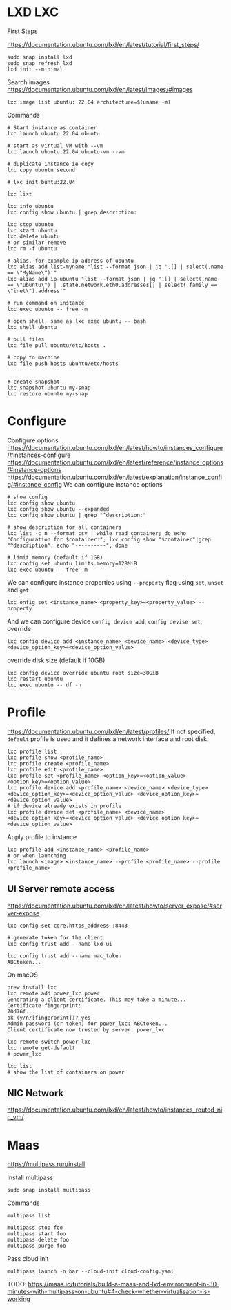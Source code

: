 # LXD LXC

First Steps

https://documentation.ubuntu.com/lxd/en/latest/tutorial/first_steps/

```
sudo snap install lxd
sudo snap refresh lxd
lxd init --minimal
```
Search images https://documentation.ubuntu.com/lxd/en/latest/images/#images
```
lxc image list ubuntu: 22.04 architecture=$(uname -m)
```

Commands
```
# Start instance as container
lxc launch ubuntu:22.04 ubuntu

# start as virtual VM with --vm
lxc launch ubuntu:22.04 ubuntu-vm --vm

# duplicate instance ie copy
lxc copy ubuntu second

# lxc init buntu:22.04

lxc list

lxc info ubuntu
lxc config show ubuntu | grep description:

lxc stop ubuntu
lxc start ubuntu
lxc delete ubuntu
# or similar remove
lxc rm -f ubuntu

# alias, for example ip address of ubuntu
lxc alias add list-myname "list --format json | jq '.[] | select(.name == \"MyName\")'"
lxc alias add ip-ubuntu "list --format json | jq '.[] | select(.name == \"ubuntu\") | .state.network.eth0.addresses[] | select(.family == \"inet\").address'"

# run command on instance
lxc exec ubuntu -- free -m

# open shell, same as lxc exec ubuntu -- bash
lxc shell ubuntu

# pull files
lxc file pull ubuntu/etc/hosts .

# copy to machine
lxc file push hosts ubuntu/etc/hosts


# create snapshot
lxc snapshot ubuntu my-snap
lxc restore ubuntu my-snap
```

# Configure

Configure options
https://documentation.ubuntu.com/lxd/en/latest/howto/instances_configure/#instances-configure
https://documentation.ubuntu.com/lxd/en/latest/reference/instance_options/#instance-options
https://documentation.ubuntu.com/lxd/en/latest/explanation/instance_config/#instance-config
We can configure instance options
```
# show config
lxc config show ubuntu
lxc config show ubuntu --expanded
lxc config show ubuntu | grep "^description:"

# show description for all containers
lxc list -c n --format csv | while read container; do echo "Configuration for $container:"; lxc config show "$container"|grep "^description"; echo "----------"; done

# limit memory (default if 1GB)
lxc config set ubuntu limits.memory=128MiB
lxc exec ubuntu -- free -m
```

We can configure instance properties using `--property` flag using `set`,
`unset` and `get`
```
lxc onfig set <instance_name> <property_key>=<property_value> --property
```

And we can configure device `config device add`, `config devise set`, override
```
lxc config device add <instance_name> <device_name> <device_type> <device_option_key>=<device_option_value>
```
override disk size (default if 10GB)
```
lxc config device override ubuntu root size=30GiB
lxc restart ubuntu
lxc exec ubuntu -- df -h
```

# Profile

https://documentation.ubuntu.com/lxd/en/latest/profiles/
If not specified, `default` profile is used and it defines a network interface
and root disk.
```
lxc profile list
lxc profile show <profile_name>
lxc profile create <profile_name>
lxc profile edit <profile_name>
lxc profile set <profile_name> <option_key>=<option_value> <option_key>=<option_value>
lxc profile device add <profile_name> <device_name> <device_type> <device_option_key>=<device_option_value> <device_option_key>=<device_option_value>
# if device already exists in profile
lxc profile device set <profile_name> <device_name> <device_option_key>=<device_option_value> <device_option_key>=<device_option_value>
```

Apply profile to instance
```
lxc profile add <instance_name> <profile_name>
# or when launching
lxc launch <image> <instance_name> --profile <profile_name> --profile <profile_name>
```



## UI Server remote access

https://documentation.ubuntu.com/lxd/en/latest/howto/server_expose/#server-expose
```
lxc config set core.https_address :8443

# generate token for the client
lxc config trust add --name lxd-ui

lxc config trust add --name mac_token
ABCtoken...
```

On macOS
```
brew install lxc
lxc remote add power_lxc power
Generating a client certificate. This may take a minute...
Certificate fingerprint:
70d76f...
ok (y/n/[fingerprint])? yes
Admin password (or token) for power_lxc: ABCtoken...
Client certificate now trusted by server: power_lxc

lxc remote switch power_lxc
lxc remote get-default
# power_lxc

lxc list
# show the list of containers on power
```

## NIC Network

https://documentation.ubuntu.com/lxd/en/latest/howto/instances_routed_nic_vm/

# Maas

https://multipass.run/install

Install multipass
```
sudo snap install multipass
```

Commands
```
multipass list

multipass stop foo
multipass start foo
multipass delete foo
multipass purge foo
```

Pass cloud init
```
multipass launch -n bar --cloud-init cloud-config.yaml
```

TODO: https://maas.io/tutorials/build-a-maas-and-lxd-environment-in-30-minutes-with-multipass-on-ubuntu#4-check-whether-virtualisation-is-working
